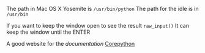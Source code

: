 The path in Mac OS X Yosemite is 
                                `/usr/bin/python`
      The path for the idle is in `/usr/bin`
      
      
If you want to keep the window open to see the result ` raw_input() ` It can keep the window until the ENTER

A good website for the *documentation* [Corepython](http://corepython.com)
